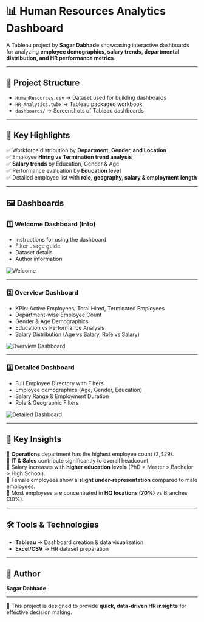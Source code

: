 # 📊 Human Resources Analytics Dashboard  

A Tableau project by **Sagar Dabhade** showcasing interactive dashboards for analyzing **employee demographics, salary trends, departmental distribution, and HR performance metrics**.  

---

## 📂 Project Structure  
- `HumanResources.csv` → Dataset used for building dashboards  
- `HR_Analytics.twbx` → Tableau packaged workbook  
- `dashboards/` → Screenshots of Tableau dashboards  

---

## 🚀 Key Highlights  
✅ Workforce distribution by **Department, Gender, and Location**  
✅ Employee **Hiring vs Termination trend analysis**  
✅ **Salary trends** by Education, Gender & Age  
✅ Performance evaluation by **Education level**  
✅ Detailed employee list with **role, geography, salary & employment length**  

---

## 🖼️ Dashboards  

### 1️⃣ Welcome Dashboard (Info)  
- Instructions for using the dashboard  
- Filter usage guide  
- Dataset details  
- Author information  

![Welcome](dashboards/Welcome-HR-Dashboard.png)

---

### 2️⃣ Overview Dashboard  
- KPIs: Active Employees, Total Hired, Terminated Employees  
- Department-wise Employee Count  
- Gender & Age Demographics  
- Education vs Performance Analysis  
- Salary Distribution (Age vs Salary, Role vs Salary)  

![Overview Dashboard](dashboards/overview.png)  

---

### 3️⃣ Detailed Dashboard  
- Full Employee Directory with Filters  
- Employee demographics (Age, Gender, Education)  
- Salary Range & Employment Duration  
- Role & Geographic Filters  

![Detailed Dashboard](dashboards/detailed.png)  

---

## 📌 Key Insights  
🔹 **Operations** department has the highest employee count (2,429).  
🔹 **IT & Sales** contribute significantly to overall headcount.  
🔹 Salary increases with **higher education levels** (PhD > Master > Bachelor > High School).  
🔹 Female employees show a **slight under-representation** compared to male employees.  
🔹 Most employees are concentrated in **HQ locations (70%)** vs Branches (30%).  

---

## 🛠️ Tools & Technologies  
- **Tableau** → Dashboard creation & data visualization  
- **Excel/CSV** → HR dataset preparation  

---

## 👤 Author  
**Sagar Dabhade**  

---

🚀 This project is designed to provide **quick, data-driven HR insights** for effective decision making. 
